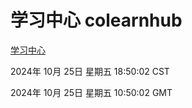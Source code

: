 # 学习中心 colearnhub
[学习中心](http://219.139.199.238:56308/colearnhub/)

2024年 10月 25日 星期五 18:50:02 CST

2024年 10月 25日 星期五 10:50:02 GMT
